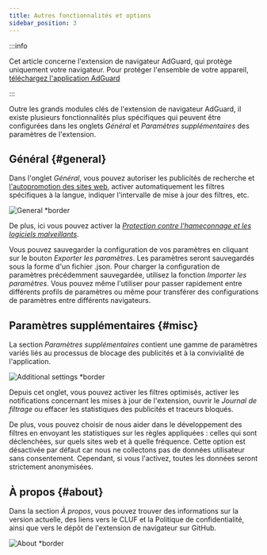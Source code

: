 ```yaml
---
title: Autres fonctionnalités et options
sidebar_position: 3
---
```


:::info

Cet article concerne l'extension de navigateur AdGuard, qui protège uniquement votre navigateur. Pour protéger l'ensemble de votre appareil, [téléchargez l'application AdGuard](https://agrd.io/download-kb-adblock)

:::

Outre les grands modules clés de l'extension de navigateur AdGuard, il existe plusieurs fonctionnalités plus spécifiques qui peuvent être configurées dans les onglets _Général_ et _Paramètres supplémentaires_ des paramètres de l'extension.

## Général {#general}

Dans l'onglet _Général_, vous pouvez autoriser les publicités de recherche et [l'autopromotion des sites web](/general/ad-filtering/search-ads), activer automatiquement les filtres spécifiques à la langue, indiquer l'intervalle de mise à jour des filtres, etc.

![General \*border](https://cdn.adtidy.org/content/Kb/ad_blocker/browser_extension/ad_blocker_browser_extension_general.png)

De plus, ici vous pouvez activer la [_Protection contre l'hameçonnage et les logiciels malveillants_](/general/browsing-security).

Vous pouvez sauvegarder la configuration de vos paramètres en cliquant sur le bouton _Exporter les paramètres_. Les paramètres seront sauvegardés sous la forme d'un fichier .json. Pour charger la configuration de paramètres précédemment sauvegardée, utilisez la fonction _Importer les paramètres_. Vous pouvez même l'utiliser pour passer rapidement entre différents profils de paramètres ou même pour transférer des configurations de paramètres entre différents navigateurs.

## Paramètres supplémentaires {#misc}

La section _Paramètres supplémentaires_ contient une gamme de paramètres variés liés au processus de blocage des publicités et à la convivialité de l'application.

![Additional settings \*border](https://cdn.adtidy.org/content/Kb/ad_blocker/browser_extension/ad_blocker_browser_extension_additional_settings.png)

Depuis cet onglet, vous pouvez activer les filtres optimisés, activer les notifications concernant les mises à jour de l'extension, ouvrir le _Journal de filtrage_ ou effacer les statistiques des publicités et traceurs bloqués.

De plus, vous pouvez choisir de nous aider dans le développement des filtres en envoyant les statistiques sur les règles appliquées : celles qui sont déclenchées, sur quels sites web et à quelle fréquence. Cette option est désactivée par défaut car nous ne collectons pas de données utilisateur sans consentement. Cependant, si vous l'activez, toutes les données seront strictement anonymisées.

## À propos {#about}

Dans la section _À propos_, vous pouvez trouver des informations sur la version actuelle, des liens vers le CLUF et la Politique de confidentialité, ainsi que vers le dépôt de l'extension de navigateur sur GitHub.

![About \*border](https://cdn.adtidy.org/content/Kb/ad_blocker/browser_extension/ad_blocker_browser_extension_about.png)
